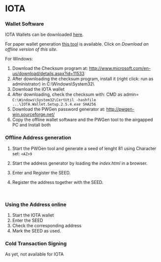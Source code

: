 # IOTA

### Wallet Software

IOTA Wallets can be downloaded [here](https://github.com/iotaledger/wallet/releases). 

For paper wallet generation [this tool](https://arancauchi.github.io/IOTA-Paper-Wallet/ ) is available. Click on *Download an offline version of this site*.

For Windows:
1. Download the Checksum program at: http://www.microsoft.com/en-us/download/details.aspx?id=11533
2. After downloading the checksum program, install it (right click: run as administrator) in C:\Windows\System32\
3. Download the IOTA wallet
4. After downloading, check the checksum with: CMD as admin= `C:\Windows\System32\CertUtil -hashfile ...\IOTA.Wallet.Setup.2.5.4.exe SHA256`
5. Download the PWGen password generator at: http://pwgen-win.sourceforge.net/
6. Copy the offline wallet software and the PWGen tool to the airgapped PC and Install both



### Offline Address generation

1. Start the PWGen tool and generate a seed of lenght 81 using Character set: `<AZ>9`
2. Start the address generator by loading the *index.html* in a browser.
3. Enter and Register the SEED.
4. Register the address together with the SEED.

   ​

### Using the Address online

1. Start the IOTA wallet
2. Enter the SEED
3. Check the corresponding address
4. Mark the SEED as used.



### Cold Transaction Signing

As yet, not available for IOTA


